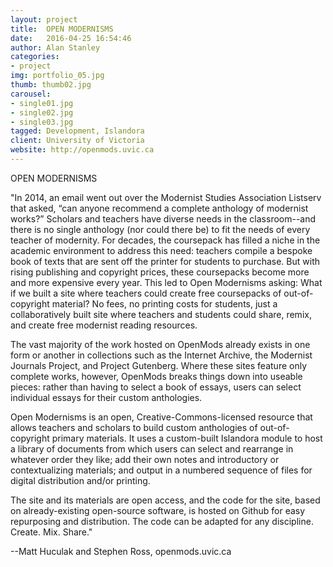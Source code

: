 ```yaml
---
layout: project
title:  OPEN MODERNISMS
date:   2016-04-25 16:54:46
author: Alan Stanley
categories:
- project
img: portfolio_05.jpg
thumb: thumb02.jpg
carousel:
- single01.jpg
- single02.jpg
- single03.jpg
tagged: Development, Islandora
client: University of Victoria
website: http://openmods.uvic.ca
---
```

OPEN MODERNISMS

"In 2014, an email went out over the Modernist Studies Association Listserv that asked, “can anyone recommend a complete anthology of modernist works?” Scholars and teachers have diverse needs in the classroom--and there is no single anthology (nor could there be) to fit the needs of every teacher of modernity. For decades, the coursepack has filled a niche in the academic environment to address this need: teachers compile a bespoke book of texts that are sent off the printer for students to purchase. But with rising publishing and copyright prices, these coursepacks become more and more expensive every year. This led to Open Modernisms asking: What if we built a site where teachers could create free coursepacks of out-of-copyright material? No fees, no printing costs for students, just a collaboratively built site where teachers and students could share, remix, and create free modernist reading resources.

The vast majority of the work hosted on OpenMods already exists in one form or another in collections such as the Internet Archive, the Modernist Journals Project, and Project Gutenberg. Where these sites feature only complete works, however, OpenMods breaks things down into useable pieces: rather than having to select a book of essays, users can select individual essays for their custom anthologies.

Open Modernisms is an open, Creative-Commons-licensed resource that allows teachers and scholars to build custom anthologies of out-of-copyright primary materials. It uses a custom-built Islandora module to host a library of documents from which users can select and rearrange in whatever order they like; add their own notes and introductory or contextualizing materials; and output in a numbered sequence of files for digital distribution and/or printing.

The site and its materials are open access, and the code for the site, based on already-existing open-source software, is hosted on Github for easy repurposing and distribution. The code can be adapted for any discipline. Create. Mix. Share."

--Matt Huculak and Stephen Ross, openmods.uvic.ca
